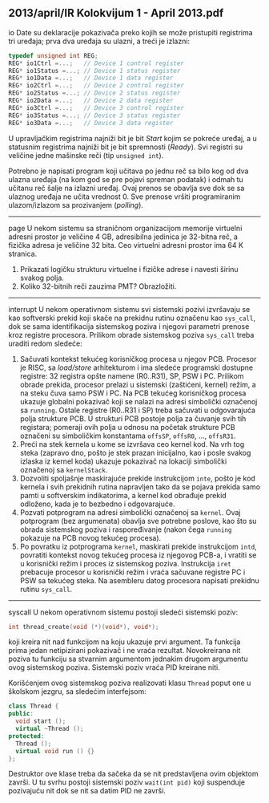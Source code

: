 2013/april/IR Kolokvijum 1 - April 2013.pdf
--------------------------------------------------------------------------------
io
Date su deklaracije pokazivača preko kojih se može pristupiti registrima tri uređaja; prva dva
uređaja su ulazni, a treći je izlazni:
```cpp
typedef unsigned int REG;
REG* io1Ctrl =...;   // Device 1 control register
REG* io1Status =...; // Device 1 status register
REG* io1Data =...;   // Device 1 data register
REG* io2Ctrl =...;   // Device 2 control register
REG* io2Status =...; // Device 2 status register
REG* io2Data =...;   // Device 2 data register
REG* io3Ctrl =...;   // Device 3 control register
REG* io3Status =...; // Device 3 status register
REG* io3Data =...;   // Device 3 data register
```
U upravljačkim registrima najniži bit je bit *Start* kojim se pokreće uređaj, a u statusnim
registrima najniži bit je bit spremnosti (*Ready*). Svi registri su veličine jedne mašinske reči
(tip `unsigned int`).

Potrebno je napisati program koji učitava po jednu reč sa bilo kog od dva ulazna uređaja (na
kom god se pre pojavi spreman podatak) i odmah tu učitanu reč šalje na izlazni uređaj. Ovaj
prenos se obavlja sve dok se sa ulaznog uređaja ne učita vrednost 0. Sve prenose vršiti
programiranim ulazom/izlazom sa prozivanjem (*polling*).

--------------------------------------------------------------------------------
page
U nekom sistemu sa straničnom organizacijom memorije virtuelni adresni prostor je veličine
4 GB,  adresibilna jedinica je 32-bitna reč, a fizička adresa je veličine 32 bita. Ceo virtuelni
adresni prostor ima 64 K stranica.

1. Prikazati logičku strukturu virtuelne i fizičke adrese i navesti širinu svakog polja.
2. Koliko 32-bitnih reči zauzima PMT? Obrazložiti.

--------------------------------------------------------------------------------
interrupt
U nekom operativnom sistemu svi sistemski pozivi izvršavaju se kao softverski prekid koji
skače na prekidnu rutinu označenu kao `sys_call`,  dok se sama identifikacija sistemskog
poziva i njegovi parametri prenose kroz registre procesora.  Prilikom obrade sistemskog
poziva `sys_call` treba uraditi redom sledeće:

1. Sačuvati kontekst tekućeg korisničkog procesa u njegov PCB.  Procesor je RISC,  sa
*load/store* arhitekturom i ima sledeće programski dostupne registre: 32 registra opšte namene
(R0..R31),  SP,  PSW i PC.  Prilikom obrade prekida, procesor prelazi u sistemski (zaštićeni,
kernel) režim, a na steku čuva samo PSW i PC. Na PCB tekućeg korisničkog procesa ukazuje
globalni pokazivač koji se nalazi na adresi simbolički označenoj sa `running`.  Ostale registre
(R0..R31 i SP)  treba sačuvati u odgovarajuća polja strukture PCB. U strukturi PCB postoje
polja za čuvanje svih tih registara; pomeraji ovih polja u odnosu na početak strukture PCB
označeni su simboličkim konstantama `offsSP`, `offsR0`, ..., `offsR31`.
2. Preći na stek kernela u kome se izvršava ceo kernel kod. Na vrh tog steka (zapravo dno,
pošto je stek prazan inicijalno, kao i posle svakog izlaska iz kernel koda) ukazuje pokazivač
na lokaciji simbolički označenoj sa `kernelStack`.
3. Dozvoliti spoljašnje maskirajuće prekide instrukcijom `inte`, pošto je kod kernela i svih
prekidnih rutina napravljen tako da se pojava prekida samo pamti u softverskim indikatorima,
a kernel kod obrađuje prekid odloženo, kada je to bezbedno i odgovarajuće.
4.  Pozvati potprogram na adresi simbolički označenoj sa `kernel`.  Ovaj potprogram (bez
argumenata) obavlja sve potrebne poslove,  kao što su obrada sistemskog poziva i
raspoređivanje (nakon čega `running` pokazuje na PCB novog tekućeg procesa).
5.  Po povratku iz potprograma `kernel`,  maskirati prekide instrukcijom `intd`,  povratiti
kontekst novog tekućeg procesa iz njegovog PCB-a, i vratiti se u korisnički režim i proces iz
sistemskog poziva. Instrukcija `iret` prebacuje procesor u korisnički režim i vraća sačuvane
registre PC i PSW sa tekućeg steka.
Na asembleru datog procesora napisati prekidnu rutinu `sys_call`.

--------------------------------------------------------------------------------
syscall
U nekom operativnom sistemu postoji sledeći sistemski poziv:
```cpp
int thread_create(void (*)(void*), void*);
```
koji kreira nit nad funkcijom na koju ukazuje prvi argument. Ta funkcija prima jedan
netipizirani pokazivač i ne vraća rezultat. Novokreirana nit poziva tu funkciju sa stvarnim
argumentom jednakim drugom argumentu ovog sistemskog poziva. Sistemski poziv vraća
PID kreirane niti.

Korišćenjem ovog sistemskog poziva realizovati klasu `Thread` poput one u školskom jezgru,
sa sledećim interfejsom:
```cpp
class Thread {
public:
  void start ();
  virtual ~Thread ();
protected:
  Thread ();
  virtual void run () {}
};
```
Destruktor ove klase treba da sačeka da se nit predstavljena ovim objektom završi. U tu svrhu
postoji sistemski poziv `wait(int pid)` koji suspenduje pozivajuću nit dok se nit sa datim
PID ne završi.
